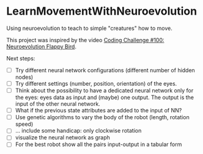 # LearnMovementWithNeuroevolution
Using neuroevolution to teach to simple "creatures" how to move.

This project was inspired by the video [Coding Challenge #100: Neuroevolution Flappy Bird](https://www.youtube.com/watch?v=c6y21FkaUqw). 

Next steps:
- [ ] Try different neural network configurations (different number of hidden nodes)
- [ ] Try different settings (number, position, orientation) of the eyes.
- [ ] Think about the possibility to have a dedicated neural network only for the eyes: eyes data as input and (maybe) one output. The output is the input of the other neural network.
- [ ] What if the previous state attributes are added to the input of NN?
- [ ] Use genetic algorithms to vary the body of the robot (length, rotation speed) 
- [ ] ... include some handicap: only clockwise rotation
- [ ] visualize the neural network as graph 
- [ ] For the best robot show all the pairs input-output in a tabular form
